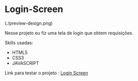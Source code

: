 # Login-Screen

(./preview-design.png)


Nesse projeto eu fiz uma tela de login que obtem requisições.

Skills usadas:
- HTML5
- CSS3
- JAVASCRIPT


Link para testar o projeto : <a href="https://login-screen-p.netlify.app">Login Screen</a>
